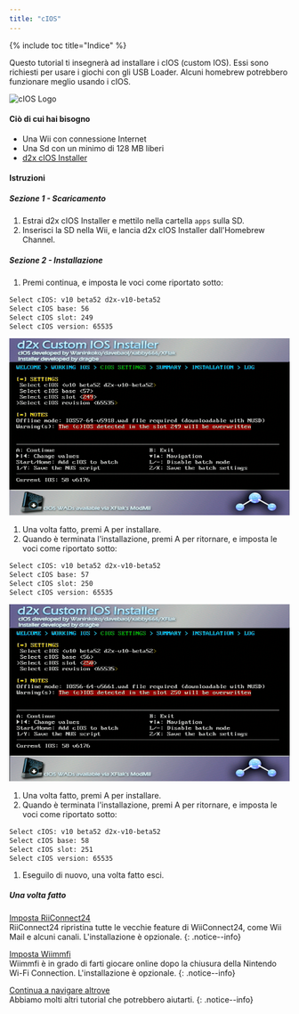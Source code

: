 ```yaml
---
title: "cIOS"
---
```


{% include toc title="Indice" %}

Questo tutorial ti insegnerà ad installare i cIOS (custom IOS). Essi sono richiesti per usare i giochi con gli USB Loader. Alcuni homebrew potrebbero funzionare meglio usando i cIOS.

![cIOS Logo](/images/cIOS.png)

#### Ciò di cui hai bisogno
* Una Wii con connessione Internet
* Una Sd con un minimo di 128 MB liberi
* [d2x cIOS Installer](https://sites.google.com/site/completesg/backup-launchers/installation/d2x-cIOS-Installer-Wii.zip?attredirects=0&d=1)

#### Istruzioni

##### Sezione 1 - Scaricamento

1. Estrai d2x cIOS Installer e mettilo nella cartella `apps` sulla SD.
1. Inserisci la SD nella Wii, e lancia d2x cIOS Installer dall'Homebrew Channel.

##### Sezione 2 - Installazione

1. Premi continua, e imposta le voci come riportato sotto:
```
Select cIOS: v10 beta52 d2x-v10-beta52
Select cIOS base: 56
Select cIOS slot: 249
Select cIOS version: 65535
```
![Install cIOS 249](/images/Wii/Install249.png)
1. Una volta fatto, premi A per installare.
1. Quando è terminata l'installazione, premi A per ritornare, e imposta le voci come riportato sotto:
```
Select cIOS: v10 beta52 d2x-v10-beta52
Select cIOS base: 57
Select cIOS slot: 250
Select cIOS version: 65535
```
![Install cIOS 250](/images/Wii/Install250.png)
1. Una volta fatto, premi A per installare.
1. Quando è terminata l'installazione, premi A per ritornare, e imposta le voci come riportato sotto:
```
Select cIOS: v10 beta52 d2x-v10-beta52
Select cIOS base: 58
Select cIOS slot: 251
Select cIOS version: 65535
```
1. Eseguilo di nuovo, una volta fatto esci.

##### Una volta fatto

[Imposta RiiConnect24](riiconnect24)<br>
RiiConnect24 ripristina tutte le vecchie feature di WiiConnect24, come Wii Mail e alcuni canali. L'installazione è opzionale.
{: .notice--info}

[Imposta Wiimmfi](wiimmfi)<br>
Wiimmfi è in grado di farti giocare online dopo la chiusura della Nintendo Wi-Fi Connection. L'installazione è opzionale.
{: .notice--info}

[Continua a navigare altrove](site-navigation)<br>
Abbiamo molti altri tutorial che potrebbero aiutarti.
{: .notice--info}
